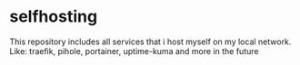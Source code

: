 # selfhosting
This repository includes all services that i host myself on my local network. Like: traefik, pihole, portainer, uptime-kuma and more in the future
